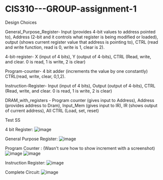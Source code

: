 # CIS310---GROUP-assignment-1
Design Choices

General_Purpose_Register- Input (provides 4-bit values to address pointed to), Address (2-bit and it controls what register is being modified or loaded), output (shows current register value that address is pointing to), CTRL (read and write function, read is 0, write is 1, clear is 2).

4-bit-register- X (input of 4 bits), Y (output of 4-bits), CTRL (Read, write, and clear. 0 is read, 1 is write, 2 is clear)

Program-counter- 4 bit adder (increments the value by one constantly) CTRL(read, write, clear, 0,1,2).

Instruction-Register- Input (input of 4 bits), Output (output of 4-bits), CTRL (Read, write, and clear. 0 is read, 1 is write, 2 is clear)

DRAM_with_registers - Program counter (gives input to Address), Address (provides address to Dram), Input_Mem (gives input to IR), IR (shows output of current address), All CTRL (Load, set, reset)

Test SS

4 bit Register:
![image](https://github.com/user-attachments/assets/fbe0adbc-b946-4cd6-9602-93278bc69a81)

General Purpose Register:
![image](https://github.com/user-attachments/assets/57efe566-a3a5-4735-8c03-c837937dd641)


Program Counter : (Wasn't sure how to show increment with a screenshot)
![image](https://github.com/user-attachments/assets/4ab04760-7ccd-4687-a219-48cfae873d79)
![image](https://github.com/user-attachments/assets/267702eb-381e-49f0-8cec-affa8f755464)

Instruction Register:
![image](https://github.com/user-attachments/assets/64d7e070-37da-406b-8041-6d31580cb002)

Complete Circuit:
![image](https://github.com/user-attachments/assets/4b4d4ed7-8099-4095-99d5-2e64c0039d47)





